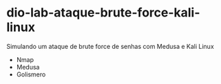 # dio-lab-ataque-brute-force-kali-linux
Simulando um ataque de brute force de senhas com Medusa e Kali Linux
- Nmap
- Medusa
- Golismero
  

